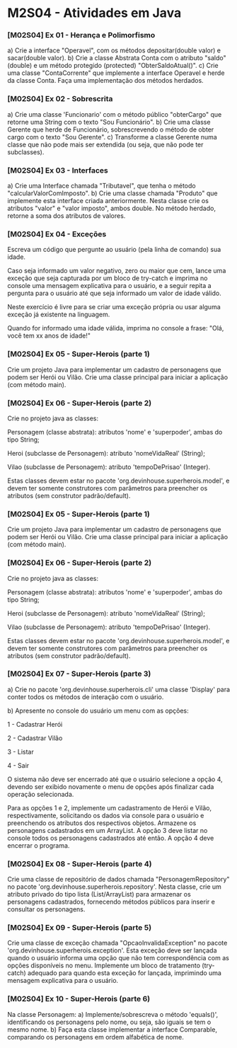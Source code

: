 # M2S04 - Atividades em Java

### [M02S04] Ex 01 - Herança e Polimorfismo

a) Crie a interface "Operavel", com os métodos depositar(double valor) e sacar(double valor).
b) Crie a classe Abstrata Conta com o atributo "saldo" (double) e um método protegido (protected) "ObterSaldoAtual()".
c) Crie uma classe "ContaCorrente" que implemente a interface Operavel e herde da classe Conta. Faça uma implementação dos métodos herdados.

### [M02S04] Ex 02 - Sobrescrita

a) Crie uma classe 'Funcionario' com o método público "obterCargo" que retorne uma String com o texto "Sou Funcionário".
b) Crie uma classe Gerente que herde de Funcionário, sobrescrevendo o método de obter cargo com o texto "Sou Gerente".
c) Transforme a classe Gerente numa classe que não pode mais ser extendida (ou seja, que não pode ter subclasses).

### [M02S04] Ex 03 - Interfaces

a) Crie uma Interface chamada "Tributavel", que tenha o método "calcularValorComImposto".
b) Crie uma classe chamada "Produto" que implemente esta interface criada anteriormente.
Nesta classe crie os atributos "valor" e "valor imposto", ambos double.
No método herdado, retorne a soma dos atributos de valores.

### [M02S04] Ex 04 - Exceções

Escreva um código que pergunte ao usuário (pela linha de comando) sua idade.

Caso seja informado um valor negativo, zero ou maior que cem, lance uma exceção que seja capturada por um bloco de try-catch e imprima no console uma mensagem explicativa para o usuário, e a seguir repita a pergunta para o usuário até que seja informado um valor de idade válido.

Neste exercício é livre para se criar uma exceção própria ou usar alguma exceção já existente na linguagem.

Quando for informado uma idade válida, imprima no console a frase: "Olá, você tem xx anos de idade!"

### [M02S04] Ex 05 - Super-Herois (parte 1)

Crie um projeto Java para implementar um cadastro de personagens que podem ser Herói ou Vilão.
Crie uma classe principal para iniciar a aplicação (com método main).

### [M02S04] Ex 06 - Super-Herois (parte 2)

Crie no projeto java as classes:

Personagem (classe abstrata): atributos 'nome' e 'superpoder', ambas do tipo String;

Heroi (subclasse de Personagem): atributo 'nomeVidaReal' (String);

Vilao (subclasse de Personagem): atributo 'tempoDePrisao' (Integer).

Estas classes devem estar no pacote 'org.devinhouse.superherois.model', e devem ter somente construtores com parâmetros para preencher os atributos (sem construtor padrão/default).

### [M02S04] Ex 05 - Super-Herois (parte 1)

Crie um projeto Java para implementar um cadastro de personagens que podem ser Herói ou Vilão.
Crie uma classe principal para iniciar a aplicação (com método main).

### [M02S04] Ex 06 - Super-Herois (parte 2)

Crie no projeto java as classes:

Personagem (classe abstrata): atributos 'nome' e 'superpoder', ambas do tipo String;

Heroi (subclasse de Personagem): atributo 'nomeVidaReal' (String);

Vilao (subclasse de Personagem): atributo 'tempoDePrisao' (Integer).

Estas classes devem estar no pacote 'org.devinhouse.superherois.model', e devem ter somente construtores com parâmetros para preencher os atributos (sem construtor padrão/default).

### [M02S04] Ex 07 - Super-Herois (parte 3)

a) Crie no pacote 'org.devinhouse.superherois.cli' uma classe 'Display' para conter todos os métodos de interação com o usuário.

b) Apresente no console do usuário um menu com as opções:

1 - Cadastrar Herói

2 - Cadastrar Vilão

3 - Listar

4 - Sair

O sistema não deve ser encerrado até que o usuário selecione a opção 4, devendo ser exibido novamente o menu de opções após finalizar
cada operação selecionada.

Para as opções 1 e 2, implemente um cadastramento de Herói e Vilão, respectivamente, solicitando os dados via console para o usuário e
preenchendo os atributos dos respectivos objetos.
Armazene os personagens cadastrados em um ArrayList.
A opção 3 deve listar no console todos os personagens cadastrados até então.
A opção 4 deve encerrar o programa.

### [M02S04] Ex 08 - Super-Herois (parte 4)

Crie uma classe de repositório de dados chamada "PersonagemRepository" no pacote 'org.devinhouse.superherois.repository'.
Nesta classe, crie um atributo privado do tipo lista (List/ArrayList) para armazenar os personagens cadastrados, fornecendo métodos
públicos para inserir e consultar os personagens.

### [M02S04] Ex 09 - Super-Herois (parte 5)

Crie uma classe de exceção chamada "OpcaoInvalidaException" no pacote 'org.devinhouse.superherois.exception'.
Esta exceção deve ser lançada quando o usuário informa uma opção que não tem correspondência com as opções disponíveis no menu.
Implemente um bloco de tratamento (try-catch) adequado para quando esta exceção for lançada, imprimindo uma mensagem explicativa para o usuário.

### [M02S04] Ex 10 - Super-Herois (parte 6)

Na classe Personagem:
a) Implemente/sobrescreva o método 'equals()', identificando os personagens pelo nome, ou seja, são iguais se tem o mesmo nome.
b) Faça esta classe implementar a interface Comparable, comparando os personagens em ordem alfabética de nome.
